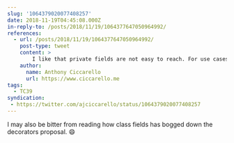 ```yaml
---
slug: '1064379020077408257'
date: 2018-11-19T04:45:08.000Z
in-reply-to: /posts/2018/11/19/1064377647050964992/
references:
  - url: /posts/2018/11/19/1064377647050964992/
    post-type: tweet
    content: >
        I like that private fields are not easy to reach. For use cases where they are needed there are workarounds but I don't think it need to be easy. I'd prefer private symbols as an alternative solution.
    author:
      name: Anthony Ciccarello
      url: https://www.ciccarello.me
tags:
  - TC39
syndication:
 - https://twitter.com/ajciccarello/status/1064379020077408257
---
```


I may also be bitter from reading how class fields has bogged down the decorators proposal. 😄
